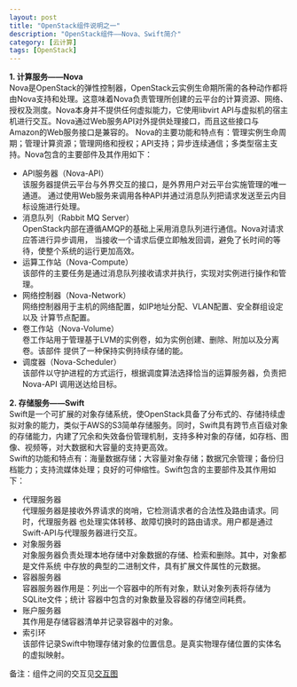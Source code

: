 ```yaml
---
layout: post
title: "OpenStack组件说明之一"
description: "OpenStack组件——Nova、Swift简介"
category: [云计算]
tags: [OpenStack]
---
```

__1. 计算服务——Nova__	
Nova是OpenStack的弹性控制器，OpenStack云实例生命期所需的各种动作都将由Nova支持和处理。这意味着Nova负责管理所创建的云平台的计算资源、网络、授权及测度。Nova本身并不提供任何虚拟能力，它使用libvirt API与虚拟机的宿主机进行交互。Nova通过Web服务API对外提供处理接口，而且这些接口与Amazon的Web服务接口是兼容的。	
Nova的主要功能和特点有：管理实例生命周期；管理计算资源；管理网络和授权；API支持；异步连续通信；多类型宿主支持。Nova包含的主要部件及其作用如下：	

* API服务器（Nova-API）	
		该服务器提供云平台与外界交互的接口，是外界用户对云平台实施管理的唯一通道。
		通过使用Web服务来调用各种API并通过消息队列把请求发送至云内目标设施进行处理。
* 消息队列（Rabbit MQ Server）	
		OpenStack内部在遵循AMQP的基础上采用消息队列进行通信。Nova对请求应答进行异步调用，
		当接收一个请求后便立即触发回调，避免了长时间的等待，使整个系统的运行更加高效。	
* 运算工作站（Nova-Compute）  
		该部件的主要任务是通过消息队列接收请求并执行，实现对实例进行操作和管理。	
* 网络控制器（Nova-Network）  
		网络控制器用于主机的网络配置，如IP地址分配、VLAN配置、安全群组设定以及
		计算节点配置。	
* 卷工作站（Nova-Volume）  
		卷工作站用于管理基于LVM的实例卷，如为实例创建、删除、附加以及分离卷。该部件
		提供了一种保持实例持续存储的能。	
* 调度器（Nova-Scheduler）  
		该部件以守护进程的方式运行，根据调度算法选择恰当的运算服务器，负责把Nova-API
		调用送达给目标。	

__2. 存储服务——Swift__  
Swift是一个可扩展的对象存储系统，使OpenStack具备了分布式的、存储持续虚拟对象的能力，类似于AWS的S3简单存储服务。同时，Swift具有跨节点百级对象的存储能力，内建了冗余和失效备份管理机制，支持多种对象的存储，如存档、图像、视频等，对大数据和大容量的支持更高效。  
Swift的功能和特点有：海量数据存储；大容量对象存储；数据冗余管理；备份归档能力；支持流媒体处理；良好的可伸缩性。Swift包含的主要部件及其作用如下：  

* 代理服务器  
		代理服务器是接收外界请求的岗哨，它检测请求者的合法性及路由请求。同时，代理服务器
		也处理实体转移、故障切换时的路由请求。用户都是通过Swift-API与代理服务器进行交互。  
* 对象服务器  
		对象服务器负责处理本地存储中对象数据的存储、检索和删除。其中，对象都是文件系统
		中存放的典型的二进制文件，具有扩展文件属性的元数据。  
* 容器服务器  
		容器服务器作用是：列出一个容器中的所有对象，默认对象列表将存储为SQLite文件；统计
		容器中包含的对象数量及容器的存储空间耗费。  
* 账户服务器  
		其作用是存储容器清单并记录容器中的对象。  
* 索引环  
		该部件记录Swift中物理存储对象的位置信息。是真实物理存储位置的实体名的虚拟映射。  

备注：组件之间的交互见<a target="blank" href="/blog/12-21-2012/openstack_review/#component">交互图</a>

